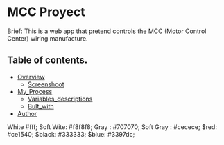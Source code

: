 # MCC Proyect

Brief: This is a web app that pretend controls the MCC (Motor Control Center) wiring manufacture.

## Table of contents.
- [Overview](#overview)
    - [Screenshoot](#ScreenShot)
- [My_Process](#my-process)
    - [Variables_descriptions](#variables-descriptions)
    - [Bult_with](#buildwidth)
- [Author](#author)



White #fff;
Soft Wite: #f8f8f8;
Gray : #707070;
Soft Gray : #cecece;
$red: #ce1540;
$black: #333333;
$blue: #3397dc;